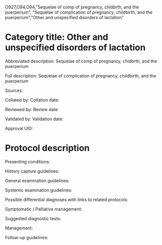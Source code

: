 O927,O94,O94,"Sequelae of comp of pregnancy, chldbrth, and the puerperium", "Sequelae of complication of pregnancy, childbirth, and the puerperium","Other and unspecified disorders of lactation"
# Category title: Other and unspecified disorders of lactation

Abbreviated description: Sequelae of comp of pregnancy, chldbrth, and the puerperium

Full description: Sequelae of complication of pregnancy, childbirth, and the puerperium

Sources:

Collated by:
Collation date:

Reviewed by:
Review date:

Validated by:
Validation date:

Approval UID:

# Protocol description

Presenting conditions:

History capture guidelines:

General examination guidelines:

Systemic examination guidelines:

Possible differential diagnoses with links to related protocols:

Symptomatic / Palliative management:

Suggested diagnostic tests:

Management:

Follow-up guidelines:
